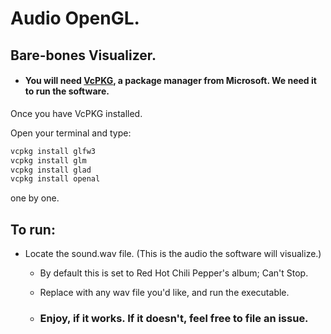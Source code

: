 # Audio OpenGL.

## Bare-bones Visualizer.

- #### You will need [VcPKG](https://vcpkg.io/en/index.html), a package manager from Microsoft. We need it to run the software.

Once you have VcPKG installed.

Open your terminal and type:

```bash
vcpkg install glfw3
vcpkg install glm
vcpkg install glad
vcpkg install openal
```

one by one.

## To run:

- Locate the sound.wav file. (This is the audio the software will visualize.)

  - By default this is set to Red Hot Chili Pepper's album;  Can't Stop.

  - Replace with any wav file you'd like, and run the executable.

  - ### Enjoy, if it works. If it doesn't, feel free to file an issue.

